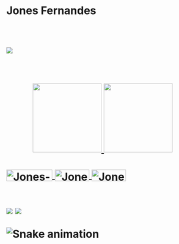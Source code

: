 <b><h1>Jones Fernandes<h1/></b>
<a href="https://www.linkedin.com/in/jones-fernandes-74612657/" target="_blank"><img src="https://img.shields.io/badge/-LinkedIn-%230077B5?style=for-the-badge&logo=linkedin&logoColor=white" target="_blank"></a> 
#
             
<div align="center">
  <a href = " https://github.com/jonesfernandes " >
  <img height="180em" src="https://github-readme-stats.vercel.app/api?username=jonesfernandes&show_icons=true&theme=dracula&include_all_commits=true&count_private=true"/>
 <img height="180em" src="https://github-readme-stats.vercel.app/api/top-langs/?username=jonesfernandes&layout=compact&langs_count=7&theme=dracula"/>
</div>
<div style="display: inline_block"><br>
  <img align="center" alt="Jones-Js" height="30" width="120" src="https://img.shields.io/badge/JavaScript-323330?style=for-the-badge&logo=javascript&logoColor=F7DF1E">
  <img align="center" alt="Jones-Ts" height="30" width="90" 
  <img align="center" alt="Jones-HTML" height="30" width="40" src="https://img.shields.io/badge/HTML5-E34F26?style=for-the-badge&logo=html5&logoColor=white">
  <img align="center" alt="Jones-CSS" height="30" width="90" 
  <img align="center" alt="Jones-CSS" height="30" width="120" src="https://img.shields.io/badge/CSS3-1572B6?style=for-the-badge&logo=css3&logoColor=white">
  </div>
  
  ##
  
  <div>
    
  <a href="https://www.linkedin.com/in/jones-fernandes-74612657/" target="_blank"><img src="https://img.shields.io/badge/-LinkedIn-%230077B5?style=for-the-badge&logo=linkedin&logoColor=white" target="_blank"></a> 
  <a href = "mailto:jones3602a@gmail.com"><img src="https://img.shields.io/badge/-Gmail-%23333?style=for-the-badge&logo=gmail&logoColor=white" target="_blank"></a>

    
   ![Snake animation](https://github.com/jonesfernandes/blob/output/github-contribution-grid-snake.svg)
    
  </div>

